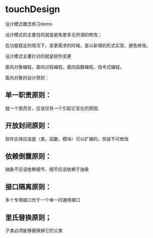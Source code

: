 # touchDesign
设计模式概念练习demo

设计模式的主要目的就是避免更多无所谓的修改；

在功能稳定的情况下，变更需求的时候，是以新增的形式实现，避免修改。

设计模式主要针对的就是软件变更

面向对象编程，面向过程编程，面向函数编程，指令式编程。

面向对象的设计原则：
## 单一职责原则：
就一个类而言，应该仅有一个引起它变化的原因
## 开放封闭原则：
软件实体应该是（类，函数，模块）可以扩展的，但是不可修改
## 依赖倒置原则：
抽象不应该依赖细节，细节应该依赖于抽象
## 接口隔离原则：
多个专用接口优于一个单一的通用接口
## 里氏替换原则；
子类必须能够替换掉它的父类